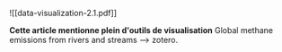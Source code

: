 ![[data-visualization-2.1.pdf]]




**Cette article mentionne plein d'outils de visualisation**
Global methane emissions from rivers and streams --> zotero. 